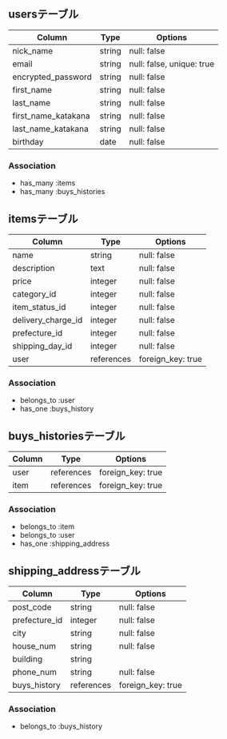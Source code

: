 ## usersテーブル

| Column              | Type   | Options                  |
| ----------          | ------ | ---------                | 
| nick_name           | string | null: false              |
| email               | string | null: false, unique: true|
| encrypted_password  | string | null: false              |     
| first_name          | string | null: false              |          
| last_name           | string | null: false              |         
| first_name_katakana | string | null: false              | 
| last_name_katakana  | string | null: false              |         
| birthday            | date   | null: false              | 



### Association
- has_many :items
- has_many :buys_histories

## itemsテーブル

| Column             | Type        | Options           |
| ----------         | ----------- | ---------         |
| name               | string      | null: false       |
| description        | text        | null: false       |
| price              | integer     | null: false       |
| category_id        | integer     | null: false       |
| item_status_id     | integer     | null: false       |
| delivery_charge_id | integer     | null: false       |
| prefecture_id      | integer     | null: false       |
| shipping_day_id    | integer     | null: false       |
| user               | references  | foreign_key: true |

### Association
- belongs_to :user
- has_one    :buys_history

## buys_historiesテーブル

| Column     | Type       | Options           |
| ---------- | -----------| ---------         |
| user       | references | foreign_key: true |
| item       | references | foreign_key: true |
         
       

### Association
- belongs_to :item
- belongs_to :user
- has_one    :shipping_address

## shipping_addressテーブル

| Column        | Type       | Options           |
| ----------    | ------     | ---------         |
| post_code     | string     | null: false       |
| prefecture_id | integer    | null: false       |
| city          | string     | null: false       |
| house_num     | string     | null: false       |            
| building      | string     |                   |          
| phone_num     | string     | null: false       |         
| buys_history  | references | foreign_key: true |     



### Association
- belongs_to :buys_history
